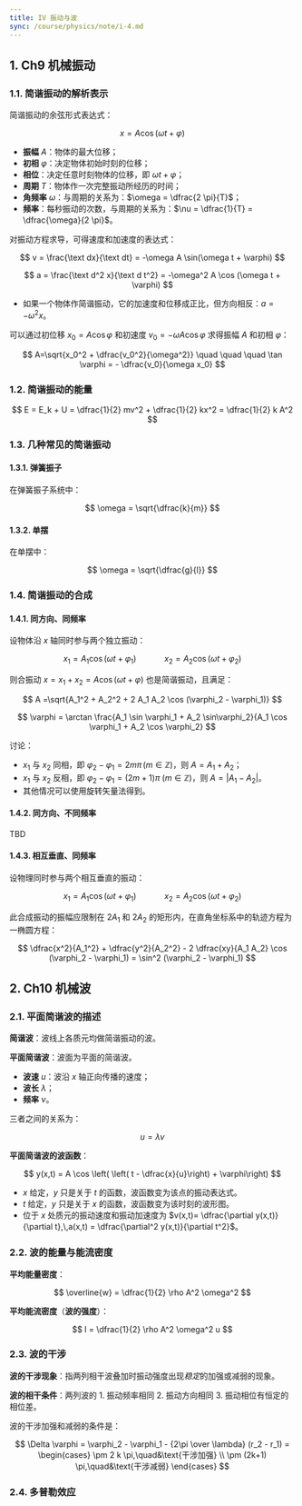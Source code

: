 ```yaml
---
title: IV 振动与波
sync: /course/physics/note/i-4.md
---
```


## 1. Ch9 机械振动

### 1.1. 简谐振动的解析表示

简谐振动的余弦形式表达式：

$$
x = A \cos (\omega t + \varphi)
$$

- **振幅** $A$：物体的最大位移；
- **初相** $\varphi$：决定物体初始时刻的位移；
- **相位**：决定任意时刻物体的位移，即 $\omega t + \varphi$；
- **周期** $T$：物体作一次完整振动所经历的时间；
- **角频率** $\omega$：与周期的关系为：$\omega = \dfrac{2 \pi}{T}$；
- **频率**：每秒振动的次数，与周期的关系为：$\nu = \dfrac{1}{T} = \dfrac{\omega}{2 \pi}$。

对振动方程求导，可得速度和加速度的表达式：

$$
v = \frac{\text dx}{\text dt} = -\omega A \sin(\omega t + \varphi)
$$

$$
a = \frac{\text d^2 x}{\text d t^2} = -\omega^2 A \cos (\omega t + \varphi)
$$

- 如果一个物体作简谐振动，它的加速度和位移成正比，但方向相反：$a = -\omega^2 x$。

可以通过初位移 $x_0 = A \cos\varphi$ 和初速度 $v_0 = -\omega A \cos\varphi$ 求得振幅 $A$ 和初相 $\varphi$：

$$
A=\sqrt{x_0^2 + \dfrac{v_0^2}{\omega^2}}
\quad \quad \quad
\tan \varphi = - \dfrac{v_0}{\omega x_0}
$$

### 1.2. 简谐振动的能量

$$
E = E_k + U = \dfrac{1}{2} mv^2 + \dfrac{1}{2} kx^2 = \dfrac{1}{2} k A^2
$$

### 1.3. 几种常见的简谐振动

#### 1.3.1. 弹簧振子

在弹簧振子系统中：

$$
\omega = \sqrt{\dfrac{k}{m}}
$$

#### 1.3.2. 单摆

在单摆中：

$$
\omega = \sqrt{\dfrac{g}{l}}
$$

### 1.4. 简谐振动的合成

#### 1.4.1. 同方向、同频率

设物体沿 $x$ 轴同时参与两个独立振动：

$$
x_1 = A_1 \cos (\omega t + \varphi_1)
\quad \quad \quad
x_2 = A_2 \cos (\omega t +\varphi_2)
$$

则合振动 $x = x_1 + x_2 = A \cos (\omega t + \varphi)$ 也是简谐振动，且满足：

$$
A =\sqrt{A_1^2 + A_2^2 + 2 A_1 A_2 \cos (\varphi_2 - \varphi_1)}
$$

$$
\varphi = \arctan \frac{A_1 \sin \varphi_1 + A_2 \sin\varphi_2}{A_1 \cos \varphi_1 + A_2 \cos \varphi_2}
$$

讨论：

- $x_1$ 与 $x_2$ 同相，即 $\varphi_2 - \varphi_1 = 2 m \pi\,(m \in \mathbb Z)$，则 $A = A_1 + A_2$；
- $x_1$ 与 $x_2$ 反相，即 $\varphi_2 - \varphi_1 = (2m+1) \pi\ (m\in \mathbb Z)$，则 $A = |A_1 - A_2|$。
- 其他情况可以使用旋转矢量法得到。

#### 1.4.2. 同方向、不同频率

TBD

#### 1.4.3. 相互垂直、同频率

设物理同时参与两个相互垂直的振动：

$$
x_1 = A_1 \cos (\omega t + \varphi_1)
\quad \quad \quad
x_2 = A_2 \cos (\omega t +\varphi_2)
$$

此合成振动的振幅应限制在 $2 A_1$ 和 $2 A_2$ 的矩形内，在直角坐标系中的轨迹方程为一椭圆方程：

$$
\dfrac{x^2}{A_1^2} + \dfrac{y^2}{A_2^2} - 2 \dfrac{xy}{A_1 A_2} \cos (\varphi_2 - \varphi_1) = \sin^2 (\varphi_2 - \varphi_1)
$$

## 2. Ch10 机械波

### 2.1. 平面简谐波的描述

**简谐波**：波线上各质元均做简谐振动的波。

**平面简谐波**：波面为平面的简谐波。

- **波速** $u$：波沿 $x$ 轴正向传播的速度；
- **波长** $\lambda$；
- **频率** $\nu$。

三者之间的关系为：

$$
u = \lambda \nu
$$

**平面简谐波的波函数**：

$$
y(x,t) = A \cos \left( \left( t - \dfrac{x}{u}\right) + \varphi\right)
$$

- $x$ 给定，$y$ 只是关于 $t$ 的函数，波函数变为该点的振动表达式。
- $t$ 给定，$y$ 只是关于 $x$ 的函数，波函数变为该时刻的波形图。
- 位于 $x$ 处质元的振动速度和振动加速度为 $v(x,t)= \dfrac{\partial y(x,t)}{\partial t},\,a(x,t) = \dfrac{\partial^2 y(x,t)}{\partial t^2}$。

### 2.2. 波的能量与能流密度

**平均能量密度**：

$$
\overline{w} = \dfrac{1}{2} \rho A^2 \omega^2
$$

**平均能流密度**（**波的强度**）：

$$
I = \dfrac{1}{2} \rho A^2 \omega^2 u
$$

### 2.3. 波的干涉

**波的干涉现象**：指两列相干波叠加时振动强度出现*稳定*的加强或减弱的现象。

**波的相干条件**：两列波的 1. 振动频率相同 2. 振动方向相同 3. 振动相位有恒定的相位差。

波的干涉加强和减弱的条件是：

$$
\Delta \varphi = \varphi_2 - \varphi_1 - {2\pi \over \lambda} (r_2 - r_1) = \begin{cases}
\pm 2 k \pi,\quad&\text{干涉加强} \\
\pm (2k+1) \pi,\quad&\text{干涉减弱}
\end{cases}
$$

### 2.4. 多普勒效应
